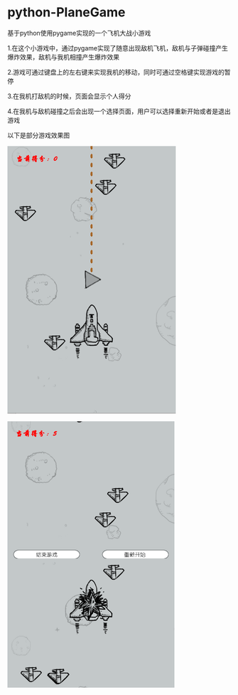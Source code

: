 # python-PlaneGame
基于python使用pygame实现的一个飞机大战小游戏

1.在这个小游戏中，通过pygame实现了随意出现敌机飞机，敌机与子弹碰撞产生爆炸效果，敌机与我机相撞产生爆炸效果

2.游戏可通过键盘上的左右键来实现我机的移动，同时可通过空格键实现游戏的暂停

3.在我机打敌机的时候，页面会显示个人得分

4.在我机与敌机碰撞之后会出现一个选择页面，用户可以选择重新开始或者是退出游戏

以下是部分游戏效果图

![Image text](https://github.com/doFighter/python-PlaneGame/blob/master/rendering/PlaneGame01.png)

![Image text](https://github.com/doFighter/python-PlaneGame/blob/master/rendering/PlaneGame02.png)
